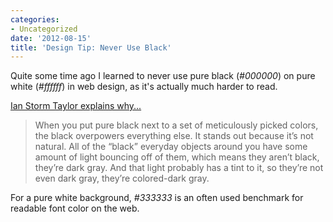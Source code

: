 ```yaml
---
categories:
- Uncategorized
date: '2012-08-15'
title: 'Design Tip: Never Use Black'
---
```


Quite some time ago I learned to never use pure black (<em>#000000</em>) on pure white (<em>#ffffff</em>) in web design, as it's actually much harder to read.

<a href="http://ianstormtaylor.com/design-tip-never-use-black/">Ian Storm Taylor explains why...</a>

<blockquote>When you put pure black next to a set of meticulously picked colors, the black overpowers everything else. It stands out because it’s not natural. All of the “black” everyday objects around you have some amount of light bouncing off of them, which means they aren’t black, they’re dark gray. And that light probably has a tint to it, so they’re not even dark gray, they’re colored-dark gray.</blockquote>

For a pure white background, <em>#333333</em> is an often used benchmark for readable font color on the web.